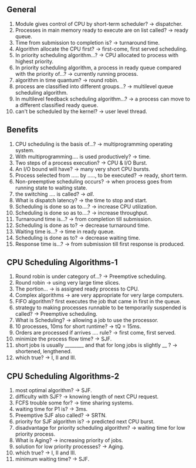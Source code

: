 ## General 
1. Module gives control of CPU by short-term scheduler? -> <span class="green">dispatcher</span>.
2. Processes in main memory ready to execute are on list called? -> <span class="green">ready queue</span>.
3. Time from submission to completion is? -> <span class="green">turnaround time</span>.
4. Algorithm allocate the CPU first? -> <span class="green">first-come, first served scheduling</span>.
5. In priority scheduling algorithm...? -> <span class="green">CPU allocated to process with highest priority</span>.
6. In priority scheduling algorithm, a process in ready queue compared with the priority of...? -> <span class="green">currently running process</span>.
7. algorithm in time quantum? -> <span class="green">round robin</span>.
8. process are classified into different groups...? -> <span class="green">multilevel queue scheduling algorithm</span>.
9. In multilevel feedback scheduling algorithm...? -> <span class="green">a process can move to a different classified ready queue</span>.
10. can't be scheduled by the kernel? -> <span class="green">user level thread</span>.

## Benefits
1. CPU scheduling is the basis of...? -> <span class="green">multiprogramming operating system</span>.
2. With multiprogramming.... is used productively? -> <span class="green">time</span>.
3. Two steps of a process execution? -> <span class="green">CPU & I/O Burst</span>.
4. An I/O bound will have? -> <span class="green">many very short CPU bursts</span>.
5. Process selected from ..... by ....., to be executed? -> <span class="green">ready, short term</span>.
6. Non-preemptive scheduling occurs? -> <span class="green">when process goes from running state to waiting state</span>.
7. the switching .... is called? -> <span class="green">*all*</span>.
8. What is dispatch latency? -> <span class="green">the time to stop and start</span>.
9. Scheduling is done so as to....? -> <span class="green">increase CPU utilization</span>.
10. Scheduling is done so as to....? -> <span class="green">increase throughput</span>.
11. Turnaround time is...? -> <span class="green">from completion till submission</span>.
12. Scheduling is done as to? -> <span class="green">decrease turnaround time</span>.
13. Waiting time is...? -> <span class="green">time in ready queue</span>.
14. Scheduling is done as to? -> <span class="green">decrease waiting time</span>.
15. Response time is...? -> <span class="green">from submission till first response is produced</span>.

## CPU Scheduling Algorithms-1
1. Round robin is under category of...? -> <span class="green">Preemptive scheduling</span>.
2. Round robin -> <span class="green">using very large time slices</span>.
3. The portion... -> <span class="green">is assigned ready process to CPU</span>.
4. Complex algorithms -> <span class="green">are very appropriate for very large computers</span>.
5. FIFO algorithm? <span class="green">first executes the job that came in first in the queue</span>.
6. strategy to making processes runnable to be temporarily suspended is called? -> <span class="green">Preemptive scheduling</span>.
7. What is Scheduling? -> <span class="green">allowing a job to use the processor</span>.
8. 10 processes, 10ms for short runtime? -> <span class="green">tQ = 15ms</span>.
9. Orders are processed if arrives .... rule? -> <span class="green">first come, first served</span>.
10. minimize the process flow time? -> <span class="green">SJF</span>.
11. short jobs is usually ________ and that for long jobs is slightly __ ? -> <span class="green">shortened, lengthened</span>.
12. which true? -> <span class="green">I, II and III</span>.

## CPU Scheduling Algorithms-2
1. most optimal algorithm? -> <span class="green">SJF</span>.
2. difficulty with SJF? -> <span class="green">knowing length of next CPU request</span>.
3. FCFS trouble some for? -> <span class="green">time sharing systems</span>.
4. waiting time for P1 is? -> <span class="green">3ms</span>.
5. Preemptive SJF also called? -> <span class="green">SRTN</span>.
6. priority for SJF algorithm is? -> <span class="green">predicted next CPU burst</span>.
7. disadvantage for priority scheduling algorithm? -> <span class="green">waiting time for low priority process</span>.
8. What is Aging? -> <span class="green">increasing priority of jobs</span>.
9. solution for low priority processes? -> <span class="green">Aging</span>.
10. which true? -> <span class="green">I, II and III</span>.
11. minimum waiting time? -> <span class="green">SJF</span>.